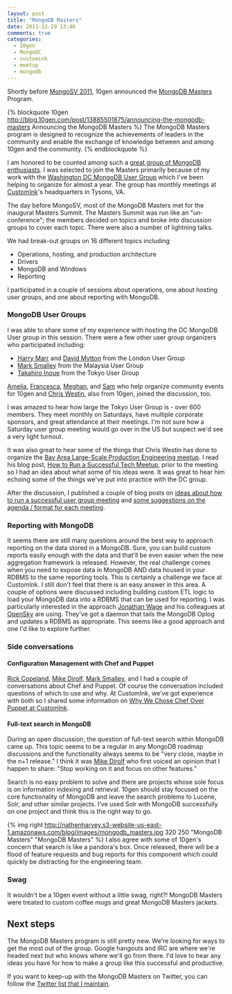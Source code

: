 ```yaml
---
layout: post
title: "MongoDB Masters"
date: 2011-12-29 13:46
comments: true
categories: 
  - 10gen
  - MongoDC
  - customink
  - meetup
  - mongodb
---
```

Shortly before [MongoSV 2011](http://blog.10gen.com/post/13885501875/announcing-the-mongodb-masters), 10gen announced the [MongoDB Masters](http://blog.10gen.com/post/13885501875/announcing-the-mongodb-masters) Program.

{% blockquote 10gen http://blog.10gen.com/post/13885501875/announcing-the-mongodb-masters Announcing the MongoDB Masters %}
The MongoDB Masters program is designed to recognize the achievements of leaders in the community and enable the exchange of knowledge between and among 10gen and the community.
{% endblockquote %}

I am honored to be counted among such a [great group of MongoDB enthusiasts](http://wiki.mongodb.org/display/DOCS/MongoDB+Masters). I was selected to join the Masters primarily because of my work with the [Washington DC MongoDB User Group](http://www.meetup.com/Washington-DC-MongoDB-Users-Group/) which I've been helping to organize for almost a year. The group has monthly meetings at [CustomInk](http://www.customink.com)'s headquarters in Tysons, VA.

The day before MongoSV, most of the MongoDB Masters met for the inaugural Masters Summit. The Masters Summit was run like an "un-conference"; the members decided on topics and broke into discussion groups to cover each topic. There were also a number of lightning talks.

We had break-out groups on 16 different topics including

* Operations, hosting, and production architecture
* Drivers
* MongoDB and Windows
* Reporting
<!--more-->
I participated in a couple of sessions about operations, one about hosting user groups, and one about reporting with MongoDB.

### MongoDB User Groups
I was able to share some of my experience with hosting the DC MongoDB User group in this session. There were a few other user group organizers who participated including: 

* [Harry Marr](http://twitter.com/harrymarr) and [David Mytton](http://twitter.com/davidmytton) from the London User Group
* [Mark Smalley](http://twitter.com/m_smalley) from the Malaysia User Group
* [Takahiro Inoue](http://twitter.com/doryokujin) from the Tokyo User Group

[Amelia](http://twitter.com/ameliamango), [Francesca](http://twitter.com/francescaPasha), [Meghan](http://twitter.com/meghanpgill), and [Sam](http://twitter.com/sam_10gen) who help organize community events for 10gen and [Chris Westin](http://twitter.com/cwestin63), also from 10gen, joined the discussion, too.

I was amazed to hear how large the Tokyo User Group is - over 600 members. They meet monthly on Saturdays, have multiple corporate sponsors, and great attendance at their meetings. I'm not sure how a Saturday user group meeting would go over in the US but suspect we'd see a very light turnout.

It was also great to hear some of the things that Chris Westin has done to organize the [Bay Area Large-Scale Production Engineering meetup](http://www.meetup.com/SF-Bay-Area-Large-Scale-Production-Engineering/). I read his blog post, [How to Run a Successful Tech Meetup](https://www.bookofbrilliantthings.com/blog/how-to-run-a-successful-tech-meetup), prior to the meeting so I had an idea about what some of his ideas were.  It was great to hear him echoing some of the things we've put into practice with the DC group.

After the discussion, I published a couple of blog posts on [ideas about how to run a successful user group meeting](http://nathenharvey.com/blog/2011/12/13/tips-for-hosting-a-tech-user-group/) and [some suggestions on the agenda / format for each meeting](http://nathenharvey.com/blog/2011/12/13/agenda-tips-for-a-tech-user-group/).

### Reporting with MongoDB
It seems there are still many questions around the best way to approach reporting on the data stored in a MongoDB. Sure, you can build custom reports easily enough with the data and that'll be even easier when the new aggregation framework is released. However, the real challenge comes when you need to expose data in MongoDB AND data housed in your RDBMS to the same reporting tools. This is certainly a challenge we face at CustomInk. I still don't feel that there is an easy answer in this area.  A couple of options were discussed including building custom ETL logic to load your MongoDB data into a RDBMS that can be used for reporting. I was particularly interested in the approach [Jonathan Wage](http://twitter.com/jwage) and his colleagues at [OpenSky](https://opensky.com/) are using. They've got a daemon that tails the MongoDB Oplog and updates a RDBMS as appropriate. This seems like a good approach and one I'd like to explore further.

### Side conversations
#### Configuration Management with Chef and Puppet
[Rick Copeland](http://twitter.com/rick446), [Mike Dirolf](http://twitter.com/mdirolf), [Mark Smalley](http://twitter.com/m_smalley), and I had a couple of conversations about Chef and Puppet. Of course the conversation included questions of which to use and why. At CustomInk, we've got experience with both so I shared some information on [Why We Chose Chef Over Puppet at CustomInk](http://nathenharvey.com/blog/2011/11/21/why-we-chose-chef-over-puppet-at-customink/).

#### Full-text search in MongoDB
During an open discussion, the question of full-text search within MongoDB came up. This topic seems to be a regular in any MongoDB roadmap discussions and the functionality always seems to be "very close, maybe in the n+1 release." I think it was [Mike Dirolf](http://twitter.com/mdirolf) who first voiced an opinion that I happen to share: "Stop working on it and focus on other features."

Search is no easy problem to solve and there are projects whose sole focus is on information indexing and retrieval. 10gen should stay focused on the core functionality of MongoDB and leave the search problems to Lucene, Solr, and other similar projects. I've used Solr with MongoDB successfully on one project and think this is the right way to go.

{% img right http://nathenharvey.s3-website-us-east-1.amazonaws.com/blog/images/mongodb_masters.jpg 320 250 "MongoDB Masters" "MongoDB Masters" %}
I also agree with some of 10gen's concern that search is like a pandora's box. Once released, there will be a flood of feature requests and bug reports for this component which could quickly be distracting for the engineering team.

### Swag
It wouldn't be a 10gen event without a little swag, right?! MongoDB Masters were treated to custom coffee mugs and great MongoDB Masters jackets.

## Next steps
The MongoDB Masters program is still pretty new. We're looking for ways to get the most out of the group. Google hangouts and IRC are where we're headed next but who knows where we'll go from there. I'd love to hear any ideas you have for how to make a group like this successful and productive.

If you want to keep-up with the MongoDB Masters on Twitter, you can follow the [Twitter list that I maintain](https://twitter.com/#!/nathenharvey/mongo-masters/members).

